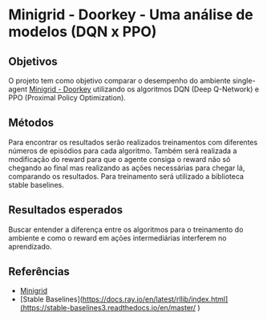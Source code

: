 # Minigrid - Doorkey - Uma análise de modelos (DQN x PPO)

## Objetivos

O projeto tem como objetivo comparar o desempenho do ambiente single-agent [Minigrid - Doorkey](https://minigrid.farama.org/environments/minigrid/DoorKeyEnv/) utilizando os algoritmos DQN (Deep Q-Network) e PPO (Proximal Policy Optimization).

## Métodos

Para encontrar os resultados serão realizados treinamentos com diferentes números de episódios para cada algoritmo. Também será realizada a modificação do reward para que o agente consiga o reward não só chegando ao final mas realizando as ações necessárias para chegar lá, comparando os resultados. Para treinamento será utilizado a biblioteca stable baselines.

## Resultados esperados

Buscar entender a diferença entre os algoritmos para o treinamento do ambiente e como o reward em ações intermediárias interferem no aprendizado.

## Referências

- [Minigrid](https://minigrid.farama.org/environments/minigrid/DoorKeyEnv/)
- [Stable Baselines](https://docs.ray.io/en/latest/rllib/index.html](https://stable-baselines3.readthedocs.io/en/master/ )

